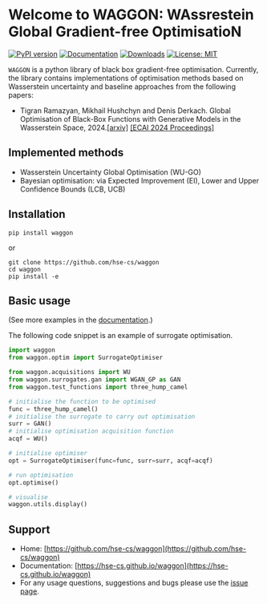 # Welcome to WAGGON: WAssrestein Global Gradient-free OptimisatioN

[![PyPI version](https://badge.fury.io/py/waggon.svg)](https://badge.fury.io/py/waggon.svg)
[![Documentation](https://img.shields.io/badge/documentation-yes-green.svg)](https://hse-cs.github.io/waggon)
[![Downloads](https://static.pepy.tech/badge/waggon)](https://pepy.tech/project/waggon)
[![License: MIT](https://img.shields.io/badge/License-MIT-yellow.svg)](https://opensource.org/licenses/MIT)

`WAGGON` is a python library of black box gradient-free optimisation. Currently, the library contains implementations of optimisation methods based on Wasserstein uncertainty and baseline approaches from the following papers:

- Tigran Ramazyan, Mikhail Hushchyn and Denis Derkach. Global Optimisation of Black-Box Functions with Generative Models in the Wasserstein Space, 2024.[[arxiv]](https://arxiv.org/abs/2407.11917) [[ECAI 2024 Proceedings]](https://ebooks.iospress.nl/doi/10.3233/FAIA240765)

<!-- ![](https://github.com/hse-cs/waggon/blob/master/images/readme_image.png) -->

## Implemented methods
- Wasserstein Uncertainty Global Optimisation (WU-GO)
- Bayesian optimisation: via Expected Improvement (EI), Lower and Upper Confidence Bounds (LCB, UCB)

## Installation

```
pip install waggon
```
or
```
git clone https://github.com/hse-cs/waggon
cd waggon
pip install -e
```

## Basic usage

(See more examples in the [documentation](https://hse-cs.github.io/waggon/).)

The following code snippet is an example of surrogate optimisation.

```python
import waggon
from waggon.optim import SurrogateOptimiser

from waggon.acquisitions import WU
from waggon.surrogates.gan import WGAN_GP as GAN
from waggon.test_functions import three_hump_camel

# initialise the function to be optimised
func = three_hump_camel()
# initialise the surrogate to carry out optimisation
surr = GAN()
# initialise optimisation acquisition function
acqf = WU()

# initialise optimiser
opt = SurrogateOptimiser(func=func, surr=surr, acqf=acqf)

# run optimisation
opt.optimise()

# visualise
waggon.utils.display()
```


## Support

- Home: [https://github.com/hse-cs/waggon](https://github.com/hse-cs/waggon)
- Documentation: [https://hse-cs.github.io/waggon](https://hse-cs.github.io/waggon)
- For any usage questions, suggestions and bugs please use the [issue page](https://github.com/hse-cs/waggon/issues).

<!-- ## Thanks to all our contributors

<a href="https://github.com/HSE-LAMBDA/probaforms/graphs/contributors">
  <img src="https://contributors-img.web.app/image?repo=HSE-LAMBDA/probaforms" />
</a> -->
